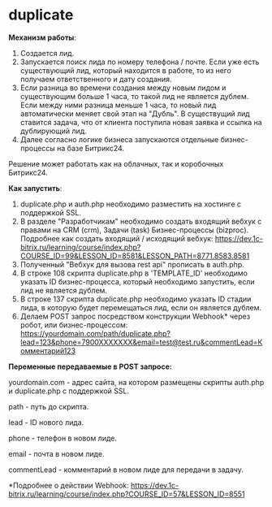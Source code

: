 # duplicate

**Механизм работы**:
1. Создается лид.
2. Запускается поиск лида по номеру телефона / почте. Если уже есть существующий лид, который находится в работе, то из него получаем ответственного и дату создания. 
3. Если разница во времени создания между новым лидом и существующим больше 1 часа, то такой лид не является дублем. Если между ними разница меньше 1 часа, то новый лид автоматически меняет свой этап на "Дубль". В существущий лид ставится задача, что от клиента поступила новая заявка и ссылка на дублирующий лид.
4. Далее согласно логике бизнеса запускаются отдельные бизнес-процессы на базе Битрикс24.

Решение может работать как на облачных, так и коробочных Битрикс24. 

**Как запустить**:
1. duplicate.php и auth.php необходимо разместить на хостинге с поддержкой SSL.
2. В разделе "Разработчикам" необходимо создать входящий вебхук с правами на CRM (crm), Задачи (task) Бизнес-процессы (bizproc). Подробнее как создать входящий / исходящий вебхук: https://dev.1c-bitrix.ru/learning/course/index.php?COURSE_ID=99&LESSON_ID=8581&LESSON_PATH=8771.8583.8581
3. Полученный "Вебхук для вызова rest api" прописать в auth.php.
4. В строке 108 скрипта duplicate.php в 'TEMPLATE_ID' необходимо указать ID бизнес-процесса, который необходимо запустить, если лид не является дублем.
5. В строке 137 скрипта duplicate.php необходимо указать ID стадии лида, в которую будет перемещаться лид, если он является дублем.
6. Делаем POST запрос посредством конструкции Webhook* через робот, или бизнес-процессом: https://yourdomain.com/path/duplicate.php?lead=123&phone=7900XXXXXXX&email=test@test.ru&commentLead=Комментарий123

**Переменные передаваемые в POST запросе:**

yourdomain.com - адрес сайта, на котором размещены скрипты auth.php и duplicate.php с поддержкой SSL.

path - путь до скрипта.

lead - ID нового лида.

phone - телефон в новом лиде.

email - почта в новом лиде.

commentLead - комментарий в новом лиде для передачи в задачу.



*Подробнее о действии Webhook: https://dev.1c-bitrix.ru/learning/course/index.php?COURSE_ID=57&LESSON_ID=8551
